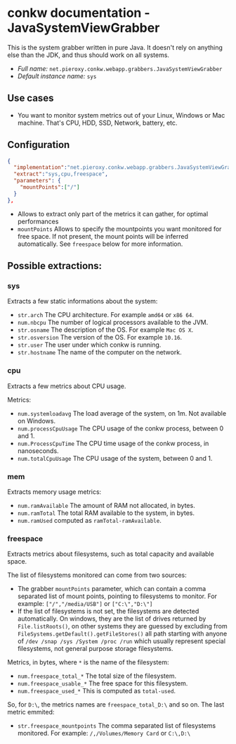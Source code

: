 # conkw documentation - JavaSystemViewGrabber

This is the system grabber written in pure Java. It doesn't rely on anything else than the JDK, and thus should work on all systems. 

* *Full name:* `net.pieroxy.conkw.webapp.grabbers.JavaSystemViewGrabber`
* *Default instance name:* `sys`

## Use cases

* You want to monitor system metrics out of your Linux, Windows or Mac machine. That's CPU, HDD, SSD, Network, battery, etc.

## Configuration
```json
{
  "implementation":"net.pieroxy.conkw.webapp.grabbers.JavaSystemViewGrabber",
  "extract":"sys,cpu,freespace",
  "parameters": {
    "mountPoints":["/"]
  }
},
```

* Allows to extract only part of the metrics it can gather, for optimal performances
* `mountPoints` Allows to specify the mountpoints you want monitored for free space. If not present, the mount points will be inferred automatically. See `freespace` below for more information.

## Possible extractions:

### sys
Extracts a few static informations about the system:

* `str.arch` The CPU architecture. For example `amd64` or `x86 64`.
* `num.nbcpu` The number of logical processors available to the JVM.
* `str.osname` The description of the OS. For example `Mac OS X`.
* `str.osversion` The version of the OS. For example `10.16`.
* `str.user` The user under which conkw is running.
* `str.hostname` The name of the computer on the network.

### cpu
Extracts a few metrics about CPU usage.

Metrics:

* `num.systemloadavg` The load average of the system, on 1m. Not available on Windows.
* `num.processCpuUsage` The CPU usage of the conkw process, between 0 and 1.
* `num.ProcessCpuTime` The CPU time usage of the conkw process, in nanoseconds.
* `num.totalCpuUsage` The CPU usage of the system, between 0 and 1.

### mem
Extracts memory usage metrics:

* `num.ramAvailable` The amount of RAM not allocated, in bytes.
* `num.ramTotal` The total RAM available to the system, in bytes.
* `num.ramUsed` computed as `ramTotal-ramAvailable`.

### freespace
Extracts metrics about filesystems, such as total capacity and available space.

The list of filesystems monitored can come from two sources:

* The grabber `mountPoints` parameter, which can contain a comma separated list of mount points, pointing to filesystems to monitor. For example: `["/","/media/USB"]` or `["C:\","D:\"]`
* If the list of filesystems is not set, the filesystems are detected automatically. On windows, they are the list of drives returned by `File.listRoots()`, on other systems they are guessed by excluding from `FileSystems.getDefault().getFileStores()` all path starting with anyone of `/dev /snap /sys /System /proc /run` which usually represent special filesystems, not general purpose storage filesystems.


Metrics, in bytes, where `*` is the name of the filesystem:

* `num.freespace_total_*` The total size of the filesystem.
* `num.freespace_usable_*` The free space for this filesystem.
* `num.freespace_used_*` This is computed as `total-used`.

So, for `D:\`, the metrics names are `freespace_total_D:\` and so on. The last metric emmited:

* `str.freespace_mountpoints` The comma separated list of filesystems monitored. For example: `/,/Volumes/Memory Card` or `C:\,D:\`